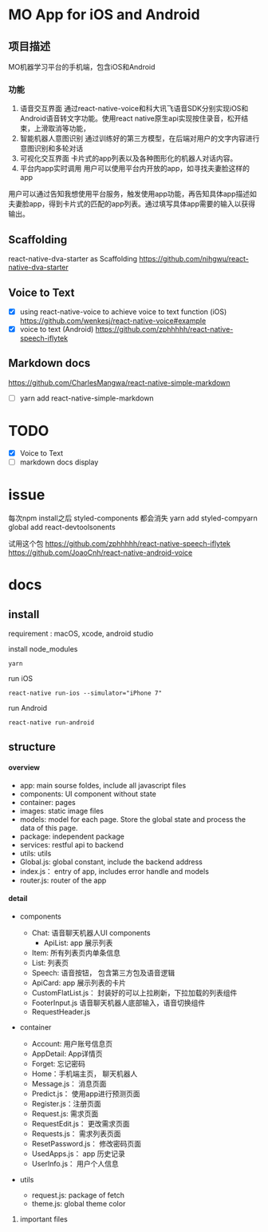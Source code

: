 # MO App for iOS and Android
## 项目描述
MO机器学习平台的手机端，包含iOS和Android

### 功能
1. 语音交互界面
  通过react-native-voice和科大讯飞语音SDK分别实现iOS和Android语音转文字功能。使用react native原生api实现按住录音，松开结束，上滑取消等功能，
2. 智能机器人意图识别
  通过训练好的第三方模型，在后端对用户的文字内容进行意图识别和多轮对话
3. 可视化交互界面
  卡片式的app列表以及各种图形化的机器人对话内容。
4. 平台内app实时调用
  用户可以使用平台内开放的app，如寻找夫妻脸这样的app

用户可以通过告知我想使用平台服务，触发使用app功能，再告知具体app描述如夫妻脸app，得到卡片式的匹配的app列表。通过填写具体app需要的输入以获得输出。

## Scaffolding
react-native-dva-starter as Scaffolding
https://github.com/nihgwu/react-native-dva-starter

## Voice to Text
- [x] using react-native-voice to achieve voice to text function (iOS)
  https://github.com/wenkesj/react-native-voice#example
- [x] voice to text (Android)
  https://github.com/zphhhhh/react-native-speech-iflytek

## Markdown docs
https://github.com/CharlesMangwa/react-native-simple-markdown

- [ ] yarn add react-native-simple-markdown


# TODO
- [x] Voice to Text
- [ ] markdown docs display

# issue
每次npm install之后 styled-components 都会消失
yarn add styled-compyarn global add react-devtoolsonents

试用这个包
https://github.com/zphhhhh/react-native-speech-iflytek
https://github.com/JoaoCnh/react-native-android-voice





# docs

## install

requirement : macOS, xcode, android studio

install node_modules

``yarn``  

run iOS

`` react-native run-ios --simulator="iPhone 7" ``

run Android

``react-native run-android``

## structure

#### overview

- app:  main sourse foldes, include all javascript files
- components:  UI component without state
- container: pages
- images: static image files
- models: model for each page. Store the global state and process the data of this page.
- package:  independent package
- services: restful api to backend
- utils: utils
- Global.js: global constant, include the backend address
- index.js： entry of app, includes error handle and models
- router.js: router of the app

#### detail

- components
  - Chat: 语音聊天机器人UI components
    - ApiList: app 展示列表
  - Item: 所有列表页内单条信息
  - List: 列表页
  - Speech: 语音按钮， 包含第三方包及语音逻辑
  - ApiCard: app 展示列表的卡片
  - CustomFlatList.js： 封装好的可以上拉刷新，下拉加载的列表组件
  - FooterInput.js 语音聊天机器人底部输入，语音切换组件
  - RequestHeader.js
- container
  - Account: 用户账号信息页
  - AppDetail: App详情页
  - Forget: 忘记密码
  - Home：手机端主页， 聊天机器人
  - Message.js： 消息页面
  - Predict.js： 使用app进行预测页面
  - Register.js：注册页面
  - Request.js: 需求页面
  - RequestEdit.js： 更改需求页面
  - Requests.js： 需求列表页面
  - ResetPassword.js： 修改密码页面 
  - UsedApps.js： app 历史记录
  - UserInfo.js： 用户个人信息

- utils
  - request.js: package of fetch
  - theme.js: global theme color

1. important files

